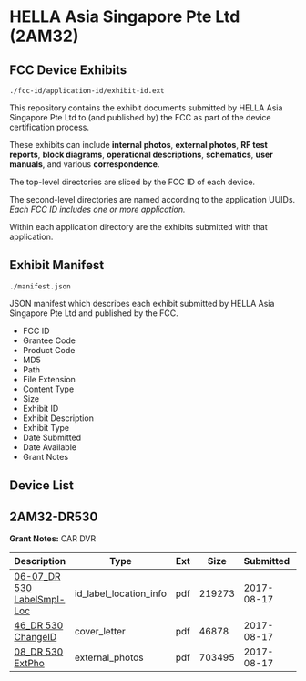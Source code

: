 # HELLA Asia Singapore Pte Ltd (2AM32)
## FCC Device Exhibits

```
./fcc-id/application-id/exhibit-id.ext
```

This repository contains the exhibit documents submitted by HELLA Asia Singapore Pte Ltd to (and published by) the FCC as part of the device certification process.

These exhibits can include **internal photos**, **external photos**, **RF test reports**, **block diagrams**, **operational descriptions**, **schematics**, **user manuals**, and various **correspondence**.

The top-level directories are sliced by the FCC ID of each device.

The second-level directories are named according to the application UUIDs. *Each FCC ID includes one or more application.*

Within each application directory are the exhibits submitted with that application. 

## Exhibit Manifest

```
./manifest.json
```

JSON manifest which describes each exhibit submitted by HELLA Asia Singapore Pte Ltd and published by the FCC.

- FCC ID
- Grantee Code
- Product Code
- MD5
- Path
- File Extension
- Content Type
- Size
- Exhibit ID
- Exhibit Description
- Exhibit Type
- Date Submitted
- Date Available
- Grant Notes

## Device List
## 2AM32-DR530
**Grant Notes:** CAR DVR

| Description | Type | Ext | Size | Submitted | Available |
| ----------- | ---- | --- | ---- | --------- | --------- |
| [06-07_DR 530 LabelSmpl-Loc](2AM32-DR530/67165b5fc9119100c28400084b94cf36/3515794.pdf) | id_label_location_info | pdf | 219273 | 2017-08-17 | 2017-08-17 |
| [46_DR 530 ChangeID](2AM32-DR530/67165b5fc9119100c28400084b94cf36/3515796.pdf) | cover_letter | pdf | 46878 | 2017-08-17 | 2017-08-17 |
| [08_DR 530 ExtPho](2AM32-DR530/67165b5fc9119100c28400084b94cf36/3515795.pdf) | external_photos | pdf | 703495 | 2017-08-17 | 2017-08-17 |
